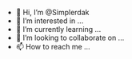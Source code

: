 - 👋 Hi, I’m @Simplerdak
- 👀 I’m interested in ...
- 🌱 I’m currently learning ...
- 💞️ I’m looking to collaborate on ...
- 📫 How to reach me ...

<!---
Simplerdak/Simplerdak is a ✨ special ✨ repository because its `README.md` (this file) appears on your GitHub profile.
You can click the Preview link to take a look at your changes.
--->

